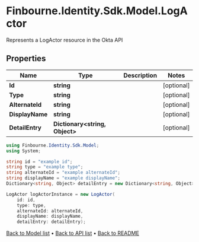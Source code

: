 # Finbourne.Identity.Sdk.Model.LogActor
Represents a LogActor resource in the Okta API

## Properties

Name | Type | Description | Notes
------------ | ------------- | ------------- | -------------
**Id** | **string** |  | [optional] 
**Type** | **string** |  | [optional] 
**AlternateId** | **string** |  | [optional] 
**DisplayName** | **string** |  | [optional] 
**DetailEntry** | **Dictionary&lt;string, Object&gt;** |  | [optional] 

```csharp
using Finbourne.Identity.Sdk.Model;
using System;

string id = "example id";
string type = "example type";
string alternateId = "example alternateId";
string displayName = "example displayName";
Dictionary<string, Object> detailEntry = new Dictionary<string, Object>();

LogActor logActorInstance = new LogActor(
    id: id,
    type: type,
    alternateId: alternateId,
    displayName: displayName,
    detailEntry: detailEntry);
```

[Back to Model list](../README.md#documentation-for-models) &#8226; [Back to API list](../README.md#documentation-for-api-endpoints) &#8226; [Back to README](../README.md)
